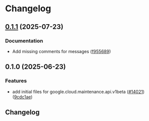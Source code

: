 # Changelog

## [0.1.1](https://github.com/googleapis/google-cloud-python/compare/google-cloud-maintenance-api-v0.1.0...google-cloud-maintenance-api-v0.1.1) (2025-07-23)


### Documentation

* Add missing comments for messages ([f955689](https://github.com/googleapis/google-cloud-python/commit/f9556891d9224fefd09202539a7d5830f724e2c4))

## 0.1.0 (2025-06-23)


### Features

* add initial files for google.cloud.maintenance.api.v1beta ([#14021](https://github.com/googleapis/google-cloud-python/issues/14021)) ([9cdc1ae](https://github.com/googleapis/google-cloud-python/commit/9cdc1aef4e13885261df2b74a025ae0bf33e80b1))

## Changelog
